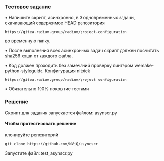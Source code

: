 ### Тестовое задание

• Напишите скрипт, асинхронно, в 3 одновременных задачи, скачивающий содержимое HEAD репозитория
  ```
  https://gitea.radium.group/radium/project-configuration
  ``` 
  во временную папку.
  
• После выполнения всех асинхронных задач скрипт должен посчитать sha256 хэши от каждого файла.

• Код должен проходить без замечаний проверку линтером wemake-python-styleguide. Конфигурация nitpick
  ```
  https://gitea.radium.group/radium/project-configuration
  ``` 
  
• Обязательно 100% покрытие тестами

### Решение

Скрипт для задания запускается файлом: asynscr.py

#### Чтобы протестировать решение

клонируйте репозиторий

```
git clone https://github.com/NViQ/asyncscr
```

Запустите файл: test_asynscr.py
